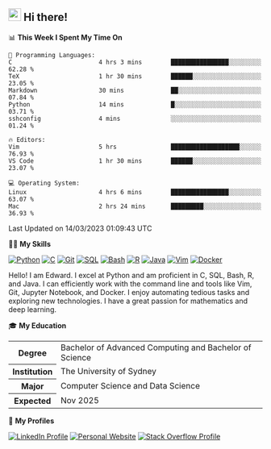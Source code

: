 ## <a href="#"><img src="https://media.giphy.com/media/hvRJCLFzcasrR4ia7z/giphy.gif" width="25px" height="25px"></a> Hi there!

<!--START_SECTION:waka-->
📊 **This Week I Spent My Time On** 

```text
💬 Programming Languages: 
C                        4 hrs 3 mins        ████████████████░░░░░░░░░   62.28 % 
TeX                      1 hr 30 mins        ██████░░░░░░░░░░░░░░░░░░░   23.05 % 
Markdown                 30 mins             ██░░░░░░░░░░░░░░░░░░░░░░░   07.84 % 
Python                   14 mins             █░░░░░░░░░░░░░░░░░░░░░░░░   03.71 % 
sshconfig                4 mins              ░░░░░░░░░░░░░░░░░░░░░░░░░   01.24 % 

🔥 Editors: 
Vim                      5 hrs               ███████████████████░░░░░░   76.93 % 
VS Code                  1 hr 30 mins        ██████░░░░░░░░░░░░░░░░░░░   23.07 % 

💻 Operating System: 
Linux                    4 hrs 6 mins        ████████████████░░░░░░░░░   63.07 % 
Mac                      2 hrs 24 mins       █████████░░░░░░░░░░░░░░░░   36.93 % 
```


 Last Updated on 14/03/2023 01:09:43 UTC
<!--END_SECTION:waka-->

💪🏻 **My Skills**

[![Python](https://img.shields.io/badge/-Python-yellow?style=flat-square&logo=Python)](#)
[![C     ](https://img.shields.io/badge/-C-blue?style=flat-square&logo=C)](#)
[![Git   ](https://img.shields.io/badge/-Git-grey?style=flat-square&logo=Git)](#)
[![SQL   ](https://img.shields.io/badge/-SQL-grey?style=flat-square&logo=SQLite)](#)
[![Bash  ](https://img.shields.io/badge/-Bash-grey?style=flat-square&logo=GNU-Bash)](#)
[![R     ](https://img.shields.io/badge/-R-grey?style=flat-square&logo=R)](#)
[![Java  ](https://img.shields.io/badge/-Java-grey?style=flat-square&logo=OpenJDK)](#)
[![Vim   ](https://img.shields.io/badge/-Vim-grey?style=flat-square&logo=Vim)](#)
[![Docker](https://img.shields.io/badge/-Docker-grey?style=flat-square&logo=Docker)](#)

Hello! I am Edward. I excel at Python and am proficient in C, SQL, Bash, R, and
Java. I can efficiently work with the command line and tools like Vim, Git,
Jupyter Notebook, and Docker. I enjoy automating tedious tasks and exploring new
technologies. I have a great passion for mathematics and deep learning.

🎓 **My Education**

<table>
<tr>
    <th>Degree</th>
    <td>Bachelor of Advanced Computing and Bachelor of Science</td>
</tr>
<tr>
    <th>Institution</th>
    <td>The University of Sydney</td>
</tr>
<tr>
    <th>Major</th>
    <td>Computer Science and Data Science</td>
</tr>
<tr>
    <th>Expected</th>
    <td>Nov 2025</td>
</tr>
</table>

🔗 **My Profiles**

[![LinkedIn Profile](https://img.shields.io/badge/-LinkedIn-blue?style=social&logo=LinkedIn)](https://www.linkedin.com/in/edward-ji)
[![Personal Website](https://img.shields.io/badge/-Personal%20Website-blue?style=social&logo=Bootstrap)](https://edwardji.dev)
[![Stack Overflow Profile](https://img.shields.io/badge/-Stack%20Overflow-blue?style=social&logo=StackOverflow)](https://stackoverflow.com/users/11658924)
